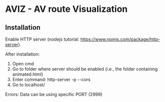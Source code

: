 # AVIZ - AV route Visualization

## Installation

Enable HTTP server (nodejs tutorial: https://www.npmjs.com/package/http-server).

After installation:

1. Open cmd
2. Go to folder where server should be enabled (i.e., the folder containing animated.html)
3. Enter command: http-server -p <PORT> --cors
4. Go to localhost/<PORT>

Errors:
Data can be using specific PORT (2999)